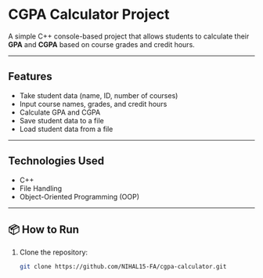 # CGPA Calculator Project

A simple C++ console-based project that allows students to calculate their **GPA** and **CGPA** based on course grades and credit hours.

---

## Features

- Take student data (name, ID, number of courses)
- Input course names, grades, and credit hours
- Calculate GPA and CGPA
- Save student data to a file
- Load student data from a file

---

## Technologies Used

- C++
- File Handling
- Object-Oriented Programming (OOP)

---

## 📦 How to Run

1. Clone the repository:
   ```bash
   git clone https://github.com/NIHAL15-FA/cgpa-calculator.git
